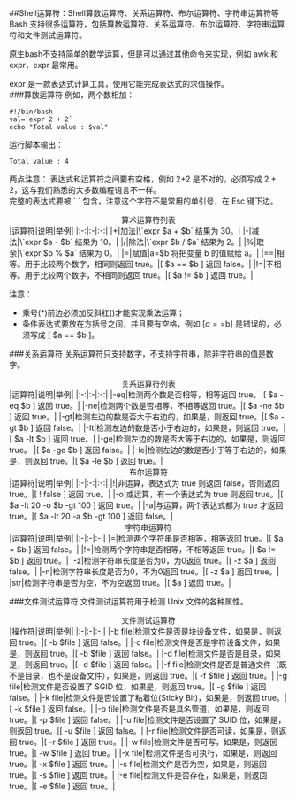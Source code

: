 ##Shell运算符：Shell算数运算符、关系运算符、布尔运算符、字符串运算符等
Bash 支持很多运算符，包括算数运算符、关系运算符、布尔运算符、字符串运算符和文件测试运算符。

原生bash不支持简单的数学运算，但是可以通过其他命令来实现，例如 awk 和 expr，expr 最常用。

expr 是一款表达式计算工具，使用它能完成表达式的求值操作。  
###算数运算符
例如，两个数相加：  

```
#!/bin/bash  
val=`expr 2 + 2`  
echo "Total value : $val"   
```
运行脚本输出：  

```
Total value : 4
```
两点注意：
表达式和运算符之间要有空格，例如 2+2 是不对的，必须写成 2 + 2，这与我们熟悉的大多数编程语言不一样。  
完整的表达式要被 \` ` 包含，注意这个字符不是常用的单引号，在 Esc 键下边。  
<center>算术运算符列表</center>
|运算符|说明|举例|  
|:-:|:-|:-:|  
|+|加法|\`expr $a + $b` 结果为 30。|  
|-|减法|\`expr $a - $b` 结果为 10。|
|/|除法|\`expr $b / $a` 结果为 2。|
|%|取余|\`expr $b % $a` 结果为 0。|
|=|赋值|a=$b 将把变量 b 的值赋给 a。|
|==|相等。用于比较两个数字，相同则返回 true。|[ $a == $b ] 返回 false。|
|!=|不相等。用于比较两个数字，不相同则返回 true。|[ $a != $b ] 返回 true。|

注意：  

- 乘号(*)前边必须加反斜杠(\)才能实现乘法运算；  
- 条件表达式要放在方括号之间，并且要有空格，例如 [$a==$b] 是错误的，必须写成 [ $a == $b ]。  

###关系运算符
关系运算符只支持数字，不支持字符串，除非字符串的值是数字。
<center>关系运算符列表</center>
|运算符|说明|举例|
|:-:|:-|:-:|
|-eq|检测两个数是否相等，相等返回 true。|[ $a -eq $b ] 返回 true。|
|-ne|检测两个数是否相等，不相等返回 true。|[ $a -ne $b ] 返回 true。|
|-gt|检测左边的数是否大于右边的，如果是，则返回 true。|[ $a -gt $b ] 返回 false。|
|-lt|检测左边的数是否小于右边的，如果是，则返回 true。|[ $a -lt $b ] 返回 true。|
|-ge|检测左边的数是否大等于右边的，如果是，则返回 true。	|[ $a -ge $b ] 返回 false。|
|-le|检测左边的数是否小于等于右边的，如果是，则返回 true。|[ $a -le $b ] 返回 true。|

<center>布尔运算符</center>
|运算符|说明|举例|
|:-|:-:|:-:|
|!|非运算，表达式为 true 则返回 false，否则返回 true。|[ ! false ] 返回 true。|
|-o|或运算，有一个表达式为 true 则返回 true。|[ $a -lt 20 -o $b -gt 100 ] 返回 true。|
|-a|与运算，两个表达式都为 true 才返回 true。|[ $a -lt 20 -a $b -gt 100 ] 返回 false。|

<center>字符串运算符</center>
|运算符|说明|举例|
|:-|:-|:-:|
|=|检测两个字符串是否相等，相等返回 true。|[ $a = $b ] 返回 false。|
|!=|检测两个字符串是否相等，不相等返回 true。|[ $a != $b ] 返回 true。|
|-z|检测字符串长度是否为0，为0返回 true。|[ -z $a ] 返回 false。|
|-n|检测字符串长度是否为0，不为0返回 true。|[ -z $a ] 返回 true。|
|str|检测字符串是否为空，不为空返回 true。|[ $a ] 返回 true。|

###文件测试运算符
文件测试运算符用于检测 Unix 文件的各种属性。  
<center>文件测试运算符</center>
|操作符|说明|举例|
|:-|:-|:-:|
|-b file|检测文件是否是块设备文件，如果是，则返回 true。|[ -b $file ] 返回 false。|
|-c file|检测文件是否是字符设备文件，如果是，则返回 true。|[ -b $file ] 返回 false。|
|-d file|检测文件是否是目录，如果是，则返回 true。|[ -d $file ] 返回 false。|
|-f file|检测文件是否是普通文件（既不是目录，也不是设备文件），如果是，则返回 true。|[ -f $file ] 返回 true。|
|-g file|检测文件是否设置了 SGID 位，如果是，则返回 true。|[ -g $file ] 返回 false。|
|-k file|检测文件是否设置了粘着位(Sticky Bit)，如果是，则返回 true。|[ -k $file ] 返回 false。|
|-p file|检测文件是否是具名管道，如果是，则返回 true。|[ -p $file ] 返回 false。|
|-u file|检测文件是否设置了 SUID 位，如果是，则返回 true。|[ -u $file ] 返回 false。|
|-r file|检测文件是否可读，如果是，则返回 true。|[ -r $file ] 返回 true。|
|-w file|检测文件是否可写，如果是，则返回 true。|[ -w $file ] 返回 true。|
|-x file|检测文件是否可执行，如果是，则返回 true。|[ -x $file ] 返回 true。|
|-s file|检测文件是否为空，如果是，则返回 true。|[ -s $file ] 返回 true。|
|-e file|检测文件是否存在，如果是，则返回 true。|[ -e $file ] 返回 true。|




















